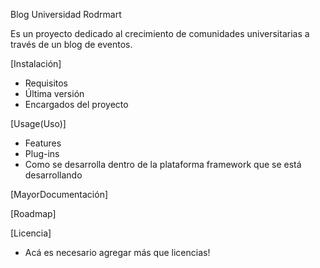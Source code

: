 Blog Universidad Rodrmart

Es un proyecto dedicado al crecimiento de comunidades universitarias a través de un blog de eventos.

[Instalación]
 - Requisitos
 - Última versión
 - Encargados del proyecto

[Usage(Uso)]
 - Features
 - Plug-ins
 - Como se desarrolla dentro de la plataforma framework que se está desarrollando
 
[MayorDocumentación]

[Roadmap]

[Licencia]
 - Acá es necesario agregar más que licencias!
